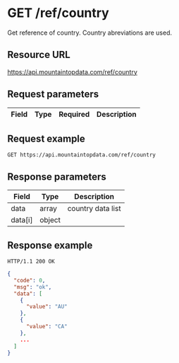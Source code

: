# GET /ref/country

Get reference of country. Country abreviations are used. 

## Resource URL

https://api.mountaintopdata.com/ref/country

## Request parameters

| Field | Type | Required | Description |
| ----- | ---- | -------- | ----------- |

## Request example

```http
GET https://api.mountaintopdata.com/ref/country
```

## Response parameters

| Field   | Type   | Description    |
| ------- | ------ | -------------- |
| data    | array  | country data list |
| data[i] | object |                |

## Response example

```http
HTTP/1.1 200 OK
```

```json
{
  "code": 0,
  "msg": "ok",
  "data": [
    {
      "value": "AU"
    },
    {
      "value": "CA"
    },
    ...
  ]
}
```
